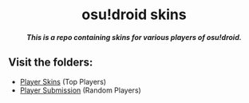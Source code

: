 <h1 align="center">osu!droid skins</h1>
<h5 align="center">This is a repo containing skins for various players of osu!droid.</h5>

## Visit the folders:
- <a href=./player-skins>Player Skins</a> (Top Players)
- <a href=./player-submission>Player Submission</a> (Random Players)
